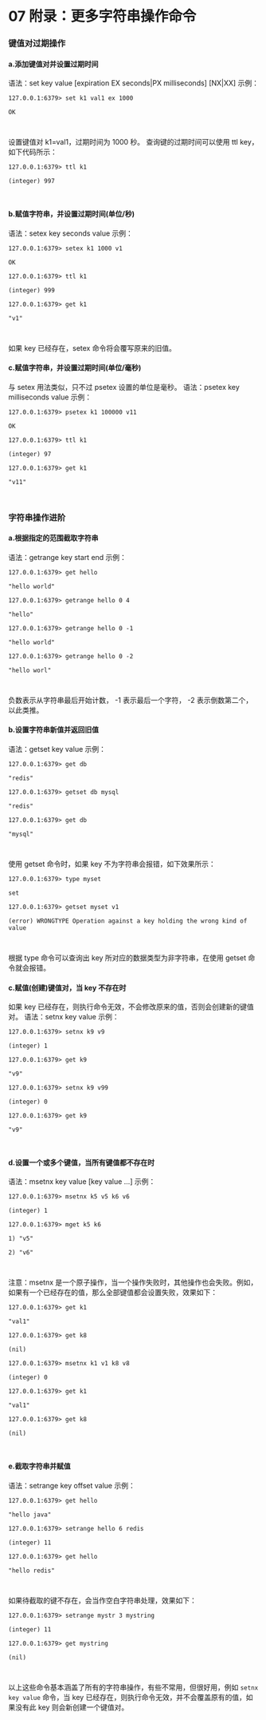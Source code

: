 07 附录：更多字符串操作命令
===============

### 键值对过期操作

#### a.添加键值对并设置过期时间

语法：set key value \[expiration EX seconds|PX milliseconds\] \[NX|XX\] 示例：

```shell
127.0.0.1:6379> set k1 val1 ex 1000

OK



```

设置键值对 k1=val1，过期时间为 1000 秒。 查询键的过期时间可以使用 ttl key，如下代码所示：

```shell
127.0.0.1:6379> ttl k1

(integer) 997



```

#### b.赋值字符串，并设置过期时间(单位/秒)

语法：setex key seconds value 示例：

```shell
127.0.0.1:6379> setex k1 1000 v1

OK

127.0.0.1:6379> ttl k1

(integer) 999

127.0.0.1:6379> get k1

"v1"



```

如果 key 已经存在，setex 命令将会覆写原来的旧值。

#### c.赋值字符串，并设置过期时间(单位/毫秒)

与 setex 用法类似，只不过 psetex 设置的单位是毫秒。 语法：psetex key milliseconds value 示例：

```shell
127.0.0.1:6379> psetex k1 100000 v11

OK

127.0.0.1:6379> ttl k1

(integer) 97

127.0.0.1:6379> get k1

"v11"



```

### 字符串操作进阶

#### a.根据指定的范围截取字符串

语法：getrange key start end 示例：

```shell
127.0.0.1:6379> get hello

"hello world"

127.0.0.1:6379> getrange hello 0 4

"hello"

127.0.0.1:6379> getrange hello 0 -1

"hello world"

127.0.0.1:6379> getrange hello 0 -2

"hello worl"



```

负数表示从字符串最后开始计数， -1 表示最后一个字符， -2 表示倒数第二个，以此类推。

#### b.设置字符串新值并返回旧值

语法：getset key value 示例：

```shell
127.0.0.1:6379> get db

"redis"

127.0.0.1:6379> getset db mysql

"redis"

127.0.0.1:6379> get db

"mysql"



```

使用 getset 命令时，如果 key 不为字符串会报错，如下效果所示：

```shell
127.0.0.1:6379> type myset

set

127.0.0.1:6379> getset myset v1

(error) WRONGTYPE Operation against a key holding the wrong kind of value



```

根据 type 命令可以查询出 key 所对应的数据类型为非字符串，在使用 getset 命令就会报错。

#### c.赋值(创建)键值对，当 key 不存在时

如果 key 已经存在，则执行命令无效，不会修改原来的值，否则会创建新的键值对。 语法：setnx key value 示例：

```shell
127.0.0.1:6379> setnx k9 v9

(integer) 1

127.0.0.1:6379> get k9

"v9"

127.0.0.1:6379> setnx k9 v99

(integer) 0

127.0.0.1:6379> get k9

"v9"



```

#### d.设置一个或多个键值，当所有键值都不存在时

语法：msetnx key value \[key value …\] 示例：

```shell
127.0.0.1:6379> msetnx k5 v5 k6 v6

(integer) 1

127.0.0.1:6379> mget k5 k6

1) "v5"

2) "v6"



```

注意：msetnx 是一个原子操作，当一个操作失败时，其他操作也会失败。例如，如果有一个已经存在的值，那么全部键值都会设置失败，效果如下：

```shell
127.0.0.1:6379> get k1

"val1"

127.0.0.1:6379> get k8

(nil)

127.0.0.1:6379> msetnx k1 v1 k8 v8

(integer) 0

127.0.0.1:6379> get k1

"val1"

127.0.0.1:6379> get k8

(nil)



```

#### e.截取字符串并赋值

语法：setrange key offset value 示例：

```shell
127.0.0.1:6379> get hello

"hello java"

127.0.0.1:6379> setrange hello 6 redis

(integer) 11

127.0.0.1:6379> get hello

"hello redis"



```

如果待截取的键不存在，会当作空白字符串处理，效果如下：

```shell
127.0.0.1:6379> setrange mystr 3 mystring

(integer) 11

127.0.0.1:6379> get mystring

(nil)



```

以上这些命令基本涵盖了所有的字符串操作，有些不常用，但很好用，例如 `setnx key value` 命令，当 key 已经存在，则执行命令无效，并不会覆盖原有的值，如果没有此 key 则会新创建一个键值对。
